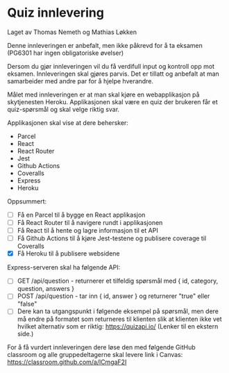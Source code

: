 # Quiz innlevering
Laget av Thomas Nemeth og Mathias Løkken


Denne innleveringen er anbefalt, men ikke påkrevd for å ta eksamen (PG6301 har ingen obligatoriske øvelser)

Dersom du gjør innleveringen vil du få verdifull input og kontroll opp mot eksamen. Innleveringen skal gjøres parvis. Det er tillatt og anbefalt at man samarbeider med andre par for å hjelpe hverandre.

Målet med innleveringen er at man skal kjøre en webapplikasjon på skytjenesten Heroku. Applikasjonen skal være en quiz der brukeren får et quiz-spørsmål og skal velge riktig svar.

Applikasjonen skal vise at dere behersker:

- Parcel
- React
- React Router
- Jest
- Github Actions
- Coveralls
- Express
- Heroku

Oppsummert:

*[ ] Få en Parcel til å bygge en React applikasjon
*[ ] Få React Router til å navigere rundt i applikasjonen
*[ ] Få React til å hente og lagre informasjon til et API
*[ ] Få Github Actions til å kjøre Jest-testene og publisere coverage til Coveralls
*[x] Få Heroku til å publisere websidene

Express-serveren skal ha følgende API:

*[ ] GET /api/question - returnerer et tilfeldig spørsmål med { id, category, question, answers }
*[ ] POST /api/question - tar inn { id, answer } og returnerer "true" eller "false"
*[ ] Dere kan ta utgangspunkt i følgende eksempel på spørsmål, men dere må endre på formatet som returneres til klienten slik at klienten ikke vet hvilket alternativ som er riktig: https://quizapi.io/ (Lenker til en ekstern side.)

For å få vurdert innleveringen dere løse den med følgende GitHub classroom og alle gruppedeltagerne skal levere link i Canvas: https://classroom.github.com/a/lCmgaF2I
 